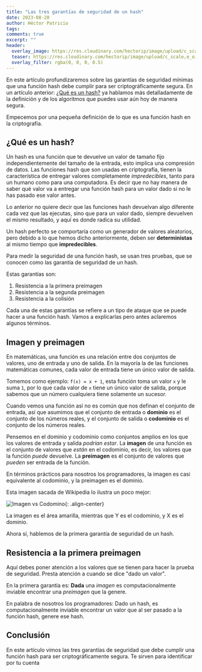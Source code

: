 ```yaml
---
title: "Las tres garantías de seguridad de un hash"
date: 2023-08-20
author: Héctor Patricio
tags:
comments: true
excerpt: ""
header:
  overlay_image: https://res.cloudinary.com/hectorip/image/upload/c_scale,e_oil_paint:11,w_1400/v1692582347/neom-bhKqZNZeAR0-unsplash_refcre.jpg
  teaser: https://res.cloudinary.com/hectorip/image/upload/c_scale,e_oil_paint:11,w_400/v1692582347/neom-bhKqZNZeAR0-unsplash_refcre.jpg
  overlay_filter: rgba(0, 0, 0, 0.5)
---
```


En este artículo profundizaremos sobre las garantías de seguridad mínimas que una función hash debe cumplir para ser criptográficamente segura. En un artículo anterior: [¿Qué es un hash?](/2021/12/02/algoritmos-criptograficos-que-es-un-hash.html) ya hablamos más detalladamente de la definición y de los algoritmos que puedes usar aún hoy de manera segura.

Empecemos por una pequeña definición de lo que es una función hash en la criptografía.

## ¿Qué es un hash?

Un hash es una función que te devuelve un valor de tamaño fijo independientemente del tamaño de la entrada, esto implica una compresión de datos. Las funciones hash que son usadas en criptografía, tienen la característica de entregar valores completamente _impredecibles_, tanto para un humano como para una computadora. Es decir que no hay manera de saber qué valor va a entregar una función hash para un valor dado si no le has pasado ese valor antes.

Lo anterior no quiere decir que las funciones hash devuelvan algo diferente cada vez que las ejecutas, sino que para un valor dado, siempre devuelven el mismo resultado, y aquí es donde radica su utilidad.

Un hash perfecto se comportaría como un generador de valores aleatorios, pero debido a lo que hemos dicho anteriormente, deben ser **deterministas** al mismo tiempo que **impredecibles**.

Para medir la seguridad de una función hash, se usan tres pruebas, que se conocen como las garantía de seguridad de un hash. 

Estas garantías son:

1. Resistencia a la primera preimagen
2. Resistencia a la segunda preimagen
3. Resistencia a la colisión

Cada una de estas garantías se refiere a un tipo de ataque que se puede hacer a una función hash. Vamos a explicarlas pero antes aclaremos algunos términos.

## Imagen y preimagen

En matemáticas, una función es una relación entre dos conjuntos de valores, uno de entrada y uno de salida. En la mayoría la de las funciones matemáticas comunes, cada valor de entrada tiene un único valor de salida.

Tomemos como ejemplo: `f(x) = x + 1`, esta función toma un valor `x` y le suma `1`, por lo que cada valor de `x` tiene un único valor de salida, porque sabemos que un número cualquiera tiene solamente un sucesor.

Cuando vemos una función así no es común que nos definan el conjunto de entrada, así que asumimos que el conjunto de entrada o **dominio** es el conjunto de los números reales, y el conjunto de salida o **codominio** es el conjunto de los números reales.

Pensemos en el dominio y codominio como conjuntos amplios en los que los valores de entrada y salida _podrían estar_. La **imagen** de una función es el conjunto de valores que _están_ en el codominio, es decir, los valores que la función _puede_ devuelve. La **preimagen** es el conjunto de valores que _pueden_ ser entrada de la función.

En términos prácticos para nosotros los programadores, la imagen es casi equivalente al codominio, y la preimagen es el dominio.

Esta imagen sacada de Wikipedia lo ilustra un poco mejor:

![Imagen vs Codomino](https://res.cloudinary.com/hectorip/image/upload/c_scale,w_600/v1693144037/Codomain2_kzda4n.svg){: .align-center}


La imagen es el área amarilla, mientras que Y es el codominio, y X es el dominio.

Ahora sí, hablemos de la primera garantía de seguridad de un hash.

## Resistencia a la primera preimagen

Aquí debes poner atención a los valores que se tienen para hacer la prueba de seguridad. Presta atención a cuando se dice "dado un valor".

En la primera garantía es: **Dada** una _imagen_ es computacionalmente inviable encontrar una _preimagen_ que la genere.

En palabra de nosotros los programadores: Dado un hash, es computacionalmente inviable encontrar un valor que al ser pasado a la función hash, genere ese hash. 


## Conclusión

En este artículo vimos las tres garantías de seguridad que debe cumplir una función hash para ser criptográficamente segura. Te sirven para identificar por tu cuenta

